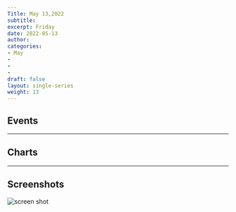 ```yaml
---
Title: May 13,2022
subtitle: 
excerpt: Friday
date: 2022-05-13
author:
categories:
- May
-
-
-
draft: false
layout: single-series
weight: 13
---
```



## Events



---



## Charts
---



## Screenshots



![screen shot](20220513_000xxx.png)
